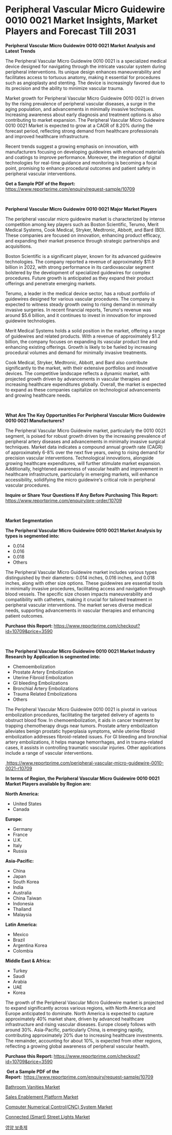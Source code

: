 <p><h1>Peripheral Vascular Micro Guidewire 0010 0021 Market Insights, Market Players and Forecast Till 2031</h1></p><p><strong>Peripheral Vascular Micro Guidewire 0010 0021 Market Analysis and Latest Trends</strong></p>
<p><p>The Peripheral Vascular Micro Guidewire 0010 0021 is a specialized medical device designed for navigating through the intricate vascular system during peripheral interventions. Its unique design enhances maneuverability and facilitates access to tortuous anatomy, making it essential for procedures such as angioplasty and stenting. The device is increasingly favored due to its precision and the ability to minimize vascular trauma.</p><p>Market growth for Peripheral Vascular Micro Guidewire 0010 0021 is driven by the rising prevalence of peripheral vascular diseases, a surge in the aging population, and advancements in minimally invasive techniques. Increasing awareness about early diagnosis and treatment options is also contributing to market expansion. The Peripheral Vascular Micro Guidewire 0010 0021 Market is expected to grow at a CAGR of 8.20% during the forecast period, reflecting strong demand from healthcare professionals and improved healthcare infrastructure.</p><p>Recent trends suggest a growing emphasis on innovation, with manufacturers focusing on developing guidewires with enhanced materials and coatings to improve performance. Moreover, the integration of digital technologies for real-time guidance and monitoring is becoming a focal point, promising to enhance procedural outcomes and patient safety in peripheral vascular interventions.</p></p>
<p><strong>Get a Sample PDF of the Report:&nbsp;</strong> <a href="https://www.reportprime.com/enquiry/request-sample/10709?utm_campaign=1102&utm_medium=2&utm_source=Github&utm_content=ia&utm_term=29112024&utm_id=peripheral-vascular-micro-guidewire-0010-0021">https://www.reportprime.com/enquiry/request-sample/10709</a></p>
<p>&nbsp;</p>
<p><strong>Peripheral Vascular Micro Guidewire 0010 0021 Major Market Players</strong></p>
<p><p>The peripheral vascular micro guidewire market is characterized by intense competition among key players such as Boston Scientific, Terumo, Merit Medical Systems, Cook Medical, Stryker, Medtronic, Abbott, and Bard (BD). These companies are focused on innovation, enhancing product efficacy, and expanding their market presence through strategic partnerships and acquisitions.</p><p>Boston Scientific is a significant player, known for its advanced guidewire technologies. The company reported a revenue of approximately $11.9 billion in 2022, with strong performance in its cardiovascular segment bolstered by the development of specialized guidewires for complex procedures. Future growth is anticipated as they expand their product offerings and penetrate emerging markets.</p><p>Terumo, a leader in the medical device sector, has a robust portfolio of guidewires designed for various vascular procedures. The company is expected to witness steady growth owing to rising demand in minimally invasive surgeries. In recent financial reports, Terumo's revenue was around $5.6 billion, and it continues to invest in innovation for improved guidewire technologies.</p><p>Merit Medical Systems holds a solid position in the market, offering a range of guidewires and related products. With a revenue of approximately $1.2 billion, the company focuses on expanding its vascular product line and enhancing existing offerings. Growth is likely to be fueled by increasing procedural volumes and demand for minimally invasive treatments.</p><p>Cook Medical, Stryker, Medtronic, Abbott, and Bard also contribute significantly to the market, with their extensive portfolios and innovative devices. The competitive landscape reflects a dynamic market, with projected growth driven by advancements in vascular therapies and increasing healthcare expenditures globally. Overall, the market is expected to expand as these companies capitalize on technological advancements and growing healthcare needs.</p></p>
<p>&nbsp;</p>
<p><strong>What Are The Key Opportunities For Peripheral Vascular Micro Guidewire 0010 0021 Manufacturers?</strong></p>
<p><p>The Peripheral Vascular Micro Guidewire market, particularly the 0010 0021 segment, is poised for robust growth driven by the increasing prevalence of peripheral artery diseases and advancements in minimally invasive surgical techniques. Market data indicates a compound annual growth rate (CAGR) of approximately 6-8% over the next five years, owing to rising demand for precision vascular interventions. Technological innovations, alongside growing healthcare expenditures, will further stimulate market expansion. Additionally, heightened awareness of vascular health and improvement in healthcare infrastructure, particularly in emerging markets, will enhance accessibility, solidifying the micro guidewire's critical role in peripheral vascular procedures.</p></p>
<p><strong>Inquire or Share Your Questions If Any Before Purchasing This Report:</strong> <a href="https://www.reportprime.com/enquiry/pre-order/10709?utm_campaign=1102&utm_medium=2&utm_source=Github&utm_content=ia&utm_term=29112024&utm_id=peripheral-vascular-micro-guidewire-0010-0021">https://www.reportprime.com/enquiry/pre-order/10709</a></p>
<p>&nbsp;</p>
<p><strong>Market Segmentation</strong></p>
<p><strong>The Peripheral Vascular Micro Guidewire 0010 0021 Market Analysis by types is segmented into:</strong></p>
<p><ul><li>0.014</li><li>0.016</li><li>0.018</li><li>Others</li></ul></p>
<p><p>The Peripheral Vascular Micro Guidewire market includes various types distinguished by their diameters: 0.014 inches, 0.016 inches, and 0.018 inches, along with other size options. These guidewires are essential tools in minimally invasive procedures, facilitating access and navigation through blood vessels. The specific size chosen impacts maneuverability and compatibility with catheters, making it crucial for tailored treatment in peripheral vascular interventions. The market serves diverse medical needs, supporting advancements in vascular therapies and enhancing patient outcomes.</p></p>
<p><strong>Purchase this Report:&nbsp;</strong><a href="https://www.reportprime.com/checkout?id=10709&price=3590&utm_campaign=1102&utm_medium=2&utm_source=Github&utm_content=ia&utm_term=29112024&utm_id=peripheral-vascular-micro-guidewire-0010-0021">https://www.reportprime.com/checkout?id=10709&price=3590</a></p>
<p>&nbsp;</p>
<p><strong>The Peripheral Vascular Micro Guidewire 0010 0021 Market Industry Research by Application is segmented into:</strong></p>
<p><ul><li>Chemoembolization</li><li>Prostate Artery Embolization</li><li>Uterine Fibroid Embolization</li><li>GI bleeding Embolizations</li><li>Bronchial Artery Embolizations</li><li>Trauma Related Embolizations</li><li>Others</li></ul></p>
<p><p>The Peripheral Vascular Micro Guidewire 0010 0021 is pivotal in various embolization procedures, facilitating the targeted delivery of agents to obstruct blood flow. In chemoembolization, it aids in cancer treatment by trapping chemotherapy drugs near tumors. Prostate artery embolization alleviates benign prostatic hyperplasia symptoms, while uterine fibroid embolization addresses fibroid-related issues. For GI bleeding and bronchial artery embolizations, it helps manage hemorrhages, and in trauma-related cases, it assists in controlling traumatic vascular injuries. Other applications include a range of vascular interventions.</p></p>
<p><a href="https://www.reportprime.com/peripheral-vascular-micro-guidewire-0010-0021-r10709?utm_campaign=1102&utm_medium=2&utm_source=Github&utm_content=ia&utm_term=29112024&utm_id=peripheral-vascular-micro-guidewire-0010-0021">&nbsp;https://www.reportprime.com/peripheral-vascular-micro-guidewire-0010-0021-r10709</a></p>
<p><strong>In terms of Region, the Peripheral Vascular Micro Guidewire 0010 0021 Market Players available by Region are:</strong></p>
<p>
    <p> <strong> North America: </strong>
        <ul>
            <li>United States</li>
            <li>Canada</li>
        </ul>
        </p> 
    <p> <strong> Europe: </strong>
        <ul>
            <li>Germany</li>
            <li>France</li>
            <li>U.K.</li>
            <li>Italy</li>
            <li>Russia</li>
        </ul>
        </p> 
    <p> <strong> Asia-Pacific: </strong>
        <ul>
            <li>China</li>
            <li>Japan</li>
            <li>South Korea</li>
            <li>India</li>
            <li>Australia</li>
            <li>China Taiwan</li>
            <li>Indonesia</li>
            <li>Thailand</li>
            <li>Malaysia</li>
        </ul>
        </p> 
    <p> <strong> Latin America: </strong>
        <ul>
            <li>Mexico</li>
            <li>Brazil</li>
            <li>Argentina Korea</li>
            <li>Colombia</li>
        </ul>
        </p> 
    <p> <strong> Middle East & Africa: </strong>
        <ul>
            <li>Turkey</li>
            <li>Saudi</li>
            <li>Arabia</li>
            <li>UAE</li>
            <li>Korea</li>
        </ul>
    </p>
    </p>
<p><p>The growth of the Peripheral Vascular Micro Guidewire market is projected to expand significantly across various regions, with North America and Europe anticipated to dominate. North America is expected to capture approximately 40% market share, driven by advanced healthcare infrastructure and rising vascular diseases. Europe closely follows with around 30%. Asia-Pacific, particularly China, is emerging rapidly, contributing approximately 20% due to increasing healthcare investments. The remainder, accounting for about 10%, is expected from other regions, reflecting a growing global awareness of peripheral vascular health.</p></p>
<p><strong>Purchase this Report: </strong><a href="https://www.reportprime.com/checkout?id=10709&price=3590&utm_campaign=1102&utm_medium=2&utm_source=Github&utm_content=ia&utm_term=29112024&utm_id=peripheral-vascular-micro-guidewire-0010-0021">https://www.reportprime.com/checkout?id=10709&price=3590</a></p>
<p>&nbsp;<strong>Get a Sample PDF of the Report:&nbsp;&nbsp;</strong><a href="https://www.reportprime.com/enquiry/request-sample/10709?utm_campaign=1102&utm_medium=2&utm_source=Github&utm_content=ia&utm_term=29112024&utm_id=peripheral-vascular-micro-guidewire-0010-0021">https://www.reportprime.com/enquiry/request-sample/10709</a></p>
<p><strong></strong></p>
<p><p><a href="https://www.linkedin.com/pulse/bathroom-vanities-market-size-share-growth-analysis-type-application-bqjef?utm_campaign=1102&utm_medium=2&utm_source=Github&utm_content=ia&utm_term=29112024&utm_id=peripheral-vascular-micro-guidewire-0010-0021">Bathroom Vanities Market</a></p><p><a href="https://www.linkedin.com/pulse/mapping-sales-enablement-platform-market-trends-challenges-wj7of?utm_campaign=1102&utm_medium=2&utm_source=Github&utm_content=ia&utm_term=29112024&utm_id=peripheral-vascular-micro-guidewire-0010-0021">Sales Enablement Platform Market</a></p><p><a href="https://issuu.com/reportprime-2/docs/computer-numerical-controlcnc-syste_b619b79a8f8f87?utm_campaign=1102&utm_medium=2&utm_source=Github&utm_content=ia&utm_term=29112024&utm_id=peripheral-vascular-micro-guidewire-0010-0021">Computer Numerical Control(CNC) System Market</a></p><p><a href="https://issuu.com/reportprime-2/docs/connected-smart-street-lights-marke_8aec9ec9d39682?utm_campaign=1102&utm_medium=2&utm_source=Github&utm_content=ia&utm_term=29112024&utm_id=peripheral-vascular-micro-guidewire-0010-0021">Connected (Smart) Street Lights Market</a></p><p><a href="https://github.com/laholand/Market-Research-Report-List-6/blob/main/850881326472.md?utm_campaign=1102&utm_medium=2&utm_source=Github&utm_content=ia&utm_term=29112024&utm_id=peripheral-vascular-micro-guidewire-0010-0021">영양 보충제</a></p></p>